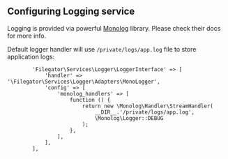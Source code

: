 
## Configuring Logging service

Logging is provided via powerful [Monolog](https://github.com/Seldaek/monolog) library. Please check their docs for more info.

Default logger handler will use ```/private/logs/app.log``` file to store application logs:

```
        'Filegator\Services\Logger\LoggerInterface' => [
            'handler' => '\Filegator\Services\Logger\Adapters\MonoLogger',
            'config' => [
                'monolog_handlers' => [
                    function () {
                        return new \Monolog\Handler\StreamHandler(
                            __DIR__.'/private/logs/app.log',
                            \Monolog\Logger::DEBUG
                        );
                    },
                ],
            ],
        ],
```
